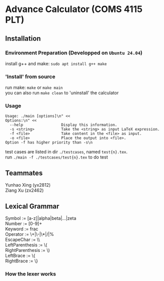 # Advance Calculator (COMS 4115 PLT)

## Installation

### Environment Preparation (Developped on `Ubuntu 24.04`)
install g++ and make: `sudo apt install g++ make`

### 'Install' from source
run make: `make` or `make main`  
you can also run `make clean` to 'uninstall' the calculator

### Usage
```
Usage: ./main [options]\n" <<
Options:\n" <<
  --help                 Display this information.
  -s <string>            Take the <string> as input LaTeX expression.
  -f <file>              Take content in the <file> as input.
  -o <file>              Place the output into <file>.
Option -f has higher priority than -s\n
```

test cases are listed in dir `./testcases`, named `test{n}.tex`.  
run `./main -f ./testcases/test{n}.tex` to do test

## Teammates
Yunhao Xing (yx2812)  
Ziang Xu (zx2462)  

## Lexical Grammar
Symbol := [a-z]|alpha|beta|...|zeta  
Number := [0-9]+  
Keyword := frac  
Operator := \\+|\\-|\\*|/|%  
EscapeChar := \\\  
LeftParenthesis := \\(  
RightParenthesis := \\)  
LeftBrace := \\{  
RightBrace := \\}  

### How the lexer works
